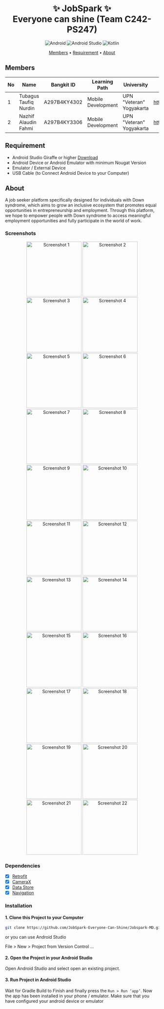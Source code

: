 <div align="center">

# ✨ JobSpark ✨ <br> Everyone can shine (Team C242-PS247)

![Android](https://img.shields.io/badge/Android-3DDC84?style=for-the-badge&logo=android&logoColor=white)
![Android Studio](https://img.shields.io/badge/Android%20Studio-3DDC84.svg?style=for-the-badge&logo=android-studio&logoColor=white)
![Kotlin](https://img.shields.io/badge/kotlin-%237F52FF.svg?style=for-the-badge&logo=kotlin&logoColor=white)

[Members](#members) •
[Requirement](#requirement) •
[About](#about)

</div>


## Members
| No  | Name                           | Bangkit ID   | Learning Path      | University                          | Contact                           |
| --- | ------------------------------ | ------------ | ------------------ | ----------------------------------- | --------------------------------  |
| 1   | Tubagus Taufiq Nurdin          | A297B4KY4302 | Mobile Development | UPN "Veteran" Yogyakarta            | https://github.com/ttaufiiqn      |
| 2   | Nazhif Alaudin Fahmi           | A297B4KY3306 | Mobile Development | UPN "Veteran" Yogyakarta            | https://github.com/NazhifFahmi    |


## Requirement
* Android Studio Giraffe or higher [Download](https://developer.android.com/studio?hl=id)
* Android Device or Android Emulator with minimum Nougat Version
* Emulator / External Device
* USB Cable (to Connect Android Device to your Computer)

## About
A job seeker platform specifically designed for individuals with Down syndrome, which aims to grow an inclusive ecosystem that promotes equal opportunities in entrepreneurship and employment. Through this platform, we hope to empower people with Down syndrome to access meaningful employment opportunities and fully participate in the world of work.

### Screenshots

<div align="center">
  <img src="https://github.com/JobSpark-Everyone-Can-Shine/Jobspark-MD/blob/main/Display/1.jpg" alt="Screenshot 1" width="180" />
  <img src="https://github.com/JobSpark-Everyone-Can-Shine/Jobspark-MD/blob/main/Display/2.jpg" alt="Screenshot 2" width="180" />
  <img src="https://github.com/JobSpark-Everyone-Can-Shine/Jobspark-MD/blob/main/Display/3.jpg" alt="Screenshot 3" width="180" />
  <img src="https://github.com/JobSpark-Everyone-Can-Shine/Jobspark-MD/blob/main/Display/4.jpg" alt="Screenshot 4" width="180" />
  <img src="https://github.com/JobSpark-Everyone-Can-Shine/Jobspark-MD/blob/main/Display/5.jpg" alt="Screenshot 5" width="180" />
  <img src="https://github.com/JobSpark-Everyone-Can-Shine/Jobspark-MD/blob/main/Display/6.jpg" alt="Screenshot 6" width="180" />
  <img src="https://github.com/JobSpark-Everyone-Can-Shine/Jobspark-MD/blob/main/Display/7.png" alt="Screenshot 7" width="180" />
  <img src="https://github.com/JobSpark-Everyone-Can-Shine/Jobspark-MD/blob/main/Display/8.png" alt="Screenshot 8" width="180" />
  <img src="https://github.com/JobSpark-Everyone-Can-Shine/Jobspark-MD/blob/main/Display/9.jpg" alt="Screenshot 9" width="180" />
  <img src="https://github.com/JobSpark-Everyone-Can-Shine/Jobspark-MD/blob/main/Display/10.jpg" alt="Screenshot 10" width="180" />
  <img src="https://github.com/JobSpark-Everyone-Can-Shine/Jobspark-MD/blob/main/Display/11.jpg" alt="Screenshot 11" width="180" />
  <img src="https://github.com/JobSpark-Everyone-Can-Shine/Jobspark-MD/blob/main/Display/12.jpg" alt="Screenshot 12" width="180" />
  <img src="https://github.com/JobSpark-Everyone-Can-Shine/Jobspark-MD/blob/main/Display/13.jpg" alt="Screenshot 13" width="180" />
  <img src="https://github.com/JobSpark-Everyone-Can-Shine/Jobspark-MD/blob/main/Display/14.jpg" alt="Screenshot 14" width="180" />
  <img src="https://github.com/JobSpark-Everyone-Can-Shine/Jobspark-MD/blob/main/Display/15.jpg" alt="Screenshot 15" width="180" />
  <img src="https://github.com/JobSpark-Everyone-Can-Shine/Jobspark-MD/blob/main/Display/16.jpg" alt="Screenshot 16" width="180" />
  <img src="https://github.com/JobSpark-Everyone-Can-Shine/Jobspark-MD/blob/main/Display/17.jpg" alt="Screenshot 17" width="180" />
  <img src="https://github.com/JobSpark-Everyone-Can-Shine/Jobspark-MD/blob/main/Display/18.jpg" alt="Screenshot 18" width="180" />
  <img src="https://github.com/JobSpark-Everyone-Can-Shine/Jobspark-MD/blob/main/Display/19.jpg" alt="Screenshot 19" width="180" />
  <img src="https://github.com/JobSpark-Everyone-Can-Shine/Jobspark-MD/blob/main/Display/20.jpg" alt="Screenshot 20" width="180" />
  <img src="https://github.com/JobSpark-Everyone-Can-Shine/Jobspark-MD/blob/main/Display/21.jpg" alt="Screenshot 21" width="180" />
  <img src="https://github.com/JobSpark-Everyone-Can-Shine/Jobspark-MD/blob/main/Display/22.jpg" alt="Screenshot 22" width="180" />
</div>

### Dependencies
- [x] [Retrofit](https://square.github.io/retrofit/)
- [x] [CameraX](https://developer.android.com/training/camerax)
- [x] [Data Store](https://developer.android.com/jetpack/androidx/releases/datastore?hl=id)
- [x] [Navigation](https://developer.android.com/jetpack/compose/navigation)

### Installation
#### 1. Clone this Project to your Computer
```bash
git clone https://github.com/JobSpark-Everyone-Can-Shine/Jobspark-MD.git
```

or you can use Android Studio 

File > New > Project from Version Control ...

#### 2. Open the Project in your Android Studio
Open Android Studio and select open an existing project.

#### 3. Run Project in Android Studio
Wait for Gradle Build to Finish and finally press the `Run > Run ‘app’`. Now the app has been installed in your phone / emulator. Make sure that you have configured your android device or emulator
